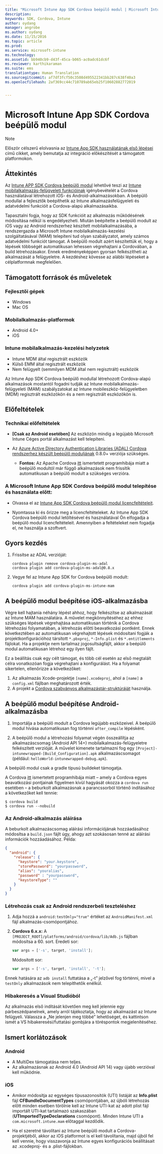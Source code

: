 ```yaml
---
title: "Microsoft Intune App SDK Cordova beépülő modul | Microsoft Intune"
description: 
keywords: SDK, Cordova, Intune
author: oydang
manager: angrobe
ms.author: oydang
ms.date: 11/15/2016
ms.topic: article
ms.prod: 
ms.service: microsoft-intune
ms.technology: 
ms.assetid: bb940cb9-d43f-45ca-b065-ac0adc61dc6f
ms.reviewer: karthikaraman
ms.suite: ems
translationtype: Human Translation
ms.sourcegitcommit: af7df3fcf50c3508d495522341bb287c638f40a3
ms.openlocfilehash: 2af369cc44c710789ab65eb25f10602882772019


---
```

# ﻿<a name="microsoft-intune-app-sdk-cordova-plugin"></a>Microsoft Intune App SDK Cordova beépülő modul

> [!NOTE]
> Először célszerű elolvasnia az [Intune App SDK használatának első lépései](intune-app-sdk-get-started.md) című cikket, amely bemutatja az integráció előkészítését a támogatott platformokon.


## <a name="overview"></a>Áttekintés

Az [Intune APP SDK Cordova beépülő modul](https://github.com/msintuneappsdk/cordova-plugin-ms-intune-mam) lehetővé teszi az [Intune mobilalkalmazás-felügyeleti funkcióinak](/intune/deploy-use/protect-app-data-using-mobile-app-management-policies-with-microsoft-intune) igénybevételét a Cordova használatával létrehozott iOS- és Android-alkalmazásokban. A beépülő modullal a fejlesztők beépíthetik az Intune alkalmazásfelügyeleti és adatvédelmi funkcióit a Cordova-alapú alkalmazásaikba.

Tapasztalni fogja, hogy az SDK funkcióit az alkalmazás működésének módosítása nélkül is engedélyezheti. Miután beépítette a beépülő modult az iOS vagy az Android rendszerhez készített mobilalkalmazásába, a rendszergazda a Microsoft Intune mobilalkalmazás-kezelési szolgáltatásával (MAM) telepíteni tud olyan szabályzatot, amely számos adatvédelmi funkciót támogat. A beépülő modult azért készítettük el, hogy a lépések többségét automatikusan lehessen végrehajtani a Cordovában, a build létrehozásakor. Ennek eredményeképpen gyorsan felkészítheti az alkalmazását a felügyeletre. A kezdéshez kövesse az alábbi lépéseket a célplatformnak megfelelően.




## <a name="whats-supported"></a>Támogatott források és műveletek

### <a name="developer-machines"></a>Fejlesztői gépek
* Windows
* Mac OS


### <a name="mobile-app-platforms"></a>Mobilalkalmazás-platformok
* Android 4.0+
* iOS

### <a name="intune-mobile-application-management-scenarios"></a>Intune mobilalkalmazás-kezelési helyzetek

* Intune MDM által regisztrált eszközök
* Külső EMM által regisztrált eszközök
* Nem felügyelt (semmilyen MDM által nem regisztrált) eszközök

Az Intune App SDK Cordova beépülő modullal létrehozott Cordova-alapú alkalmazások mostantól fogadni tudják az Intune mobilalkalmazás-felügyeleti (MAM) szabályzatokat az Intune mobileszköz-felügyeletben (MDM) regisztrált eszközökön és a nem regisztrált eszközökön is.



## <a name="prerequisites"></a>Előfeltételek

### <a name="technical-prerequisites"></a>Technikai előfeltételek

* **[Csak az Android esetében]** Az eszközön mindig a legújabb Microsoft Intune Céges portál alkalmazást kell telepíteni.


* Az [Azure Active Directory Authentication Libraries (ADAL) Cordova rendszerhez készült beépülő moduljának](https://github.com/AzureAD/azure-activedirectory-library-for-cordova) 0.8.0+ verziója szükséges.
  * **Fontos:** Az Apache Cordova [itt](https://issues.apache.org/jira/browse/CB-6227?jql=text%20~%20%22plugin%20dependency%22) ismertetett programhibája miatt a beépülő modultól már függő alkalmazások nem frissítik automatikusan a beépülő modult a szükséges verzióra.


### <a name="before-you-install-and-use-microsoft-intune-app-sdk-cordova-plugin-you-must"></a>A Microsoft Intune App SDK Cordova beépülő modul telepítése és használata **előtt**:

* Olvassa el az [Intune App SDK Cordova beépülő modul licencfeltételeit](https://github.com/msintuneappsdk/cordova-plugin-ms-intune-mam/blob/master/Intune_App_SDK_Cordova_plugin_RTM_license.pdf).

* Nyomtassa ki és őrizze meg a licencfeltételeket. Az Intune App SDK Cordova beépülő modul letöltésével és használatával Ön elfogadja a beépülő modul licencfeltételeit.  Amennyiben a feltételeket nem fogadja el, ne használja a szoftvert.


## <a name="quick-start"></a>Gyors kezdés

1. Frissítse az ADAL verzióját:

    ```
    cordova plugin remove cordova-plugin-ms-adal
    cordova plugin add cordova-plugin-ms-adal@0.8.x
    ```

2. Vegye fel az Intune App SDK for Cordova beépülő modult:

    ```
    cordova plugin add cordova-plugin-ms-intune-mam
    ```

## <a name="how-to-build-the-plugin-into-your-ios-app"></a>A beépülő modul beépítése iOS-alkalmazásba

Végre kell hajtania néhány lépést ahhoz, hogy felkészítse az alkalmazását az Intune MAM használatára. A művelet megkönnyítéséhez az ehhez szükséges lépések végrehajtása automatikusan történik a Cordova létrehozási folyamatában, a létrehozás előtti beavatkozási pontként. Ennek következtében az automatikusan végrehajtott lépések módosítani fogják a projektkonfigurációhoz társított `*.pbxproj`, `*-Info.plist` és `*.entitlements` fájlokat. Ha a projektje nem tartalmaz jogosultságfájlt, akkor a beépülő modul automatikusan létrehoz egy ilyen fájlt.

Ez a beállítás csak egy célt támogat, és több cél esetén az első megtalált célra vonatkozóan fogja végrehajtani a konfigurálást. Ha a folyamat sikertelen, ellenőrizze a következőket:

1. Az alkalmazás Xcode-projektje `[name].xcodeproj`, ahol a `[name]` a `config.xml` fájlban meghatározott érték.
2. A projekt a [Cordova szabványos alkalmazástár-struktúráját](https://cordova.apache.org/docs/en/latest/reference/cordova-cli/index.html#directory-structure) használja.

## <a name="how-to-build-the-plugin-into-your-android-app"></a>A beépülő modul beépítése Android-alkalmazásba

1. Importálja a beépülő modult a Cordova legújabb eszközeivel. A beépülő modul hívása automatikusan fog történni `after_compile` lépésként.

2. A beépülő modul a létrehozási folyamat végén összeállítja az alkalmazáscsomag (Android API 14+) mobilalkalmazás-felügyeletre felkészített verzióját. A művelet kimenete tartalmazni fog egy `[Project]-intunewrapped-[Build_Configuration].apk` alkalmazáscsomagot (például: `helloWorld-intunewrapped-debug.apk`).

A beépülő modul csak a gradle típusú buildeket támogatja.

A Cordova [itt](https://issues.apache.org/jira/browse/CB-9434) ismertetett programhibája miatt – amely a Cordova egyes beavatkozási pontjainak figyelmen kívül hagyását okozza a `cordova run` esetében – a beburkolt alkalmazásnak a parancssorból történő indításához a következőket kell tennie:

```
$ cordova build
$ cordova run --nobuild
```


### <a name="signing-your-android-app"></a>Az Android-alkalmazás aláírása
A beburkolt alkalmazáscsomag aláírási információjának hozzáadásához módosítsa a `build.json` fájlt úgy, ahogy azt szokásosan tenné az aláírási információk hozzáadásához. Példa:
```json
{
  "android": {
    "release": {
      "keystore": "your.keystore",
      "storePassword": "yourpassword",
      "alias": "youralias",
      "password" : "yourpassword",
      "keystoreType": ""
    }
  }
}
```

### <a name="build-for-android-test-only"></a>Létrehozás csak az Android rendszerbeli teszteléshez

1. Adja hozzá a `android:testOnly="true"` értéket az `AndroidManifest.xml` fájl alkalmazás-csomópontjához.


2. **Cordova 6.x.x:** A `[PROJECT_ROOT]/platforms/android/cordova/lib/Adb.js` fájlban módosítsa a 60. sort. Eredeti sor:

    ```javascript
    var args = ['-s', target, 'install'];
    ```
    Módosított sor:
    ```javascript
    var args = ['-s', target, 'install', '-t'];
    ```

Ennek hatására az `adb install` futtatása a „-t” jelzővel fog történni, mivel a `testOnly` alkalmazások nem telepíthetők enélkül.

### <a name="debugging-from-visual-studio"></a>Hibakeresés a Visual Studióból
Az alkalmazás első indítását követően meg kell jelennie egy párbeszédpanelnek, amely arról tájékoztatja, hogy az alkalmazást az Intune felügyeli. Válassza a „Ne jelenjen meg többé” lehetőséget, és kattintson ismét a VS hibakeresési/futtatási gombjára a töréspontok megjelenítéséhez.

## <a name="known-limitations"></a>Ismert korlátozások
### <a name="android"></a>Android
* A MultiDex támogatása nem teljes.
* Az alkalmazásnak az Android 4.0 (Android API 14) vagy újabb verzióval kell működnie.

### <a name="ios"></a>iOS
* Amikor módosítja az egységes típusazonosítók (UTI) listáját az **Info.plist** fájl **CFBundleDocumentTypes** csomópontjában, az újbóli létrehozás előtt minden esetben törölnie kell az Intune UTI-kat az adott plist fájl importált UTI-kat tartalmazó szakaszában (**UTImportedTypeDeclarations** csomópont). Minden Intune UTI a `com.microsoft.intune.mam` előtaggal kezdődik.

* Ha el szeretné távolítani az Intune beépülő modult a Cordova-projektjéből, akkor az iOS platformot is el kell távolítania, majd újból fel kell vennie, hogy visszavonja az Intune egyes konfigurációs beállításait az .xcodeproj- és a .plist-fájlokban.



<!--HONumber=Nov16_HO4-->



